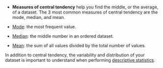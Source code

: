 - **Measures of central tendency** help you find the middle, or the average, of a dataset. The 3 most common measures of central tendency are the mode, median, and mean.

-  [Mode](https://www.scribbr.com/statistics/mode/): the most frequent value.
-  [Median](https://www.scribbr.com/statistics/median/): the middle number in an ordered dataset.
-  [Mean](https://www.scribbr.com/statistics/mean/): the sum of all values divided by the total number of values.

In addition to central tendency, the variability and distribution of your dataset is important to understand when performing [descriptive statistics](https://www.scribbr.com/statistics/descriptive-statistics/).